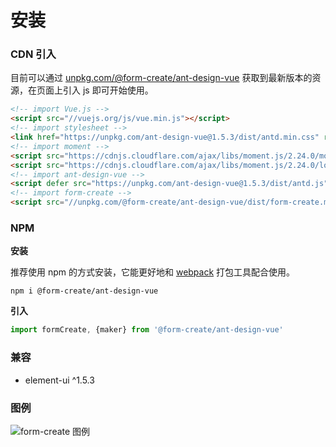 # 安装

### CDN 引入

目前可以通过 [unpkg.com/@form-create/ant-design-vue](https://unpkg.com/@form-create/ant-design-vue/) 获取到最新版本的资源，在页面上引入 js 即可开始使用。

```html
<!-- import Vue.js -->
<script src="//vuejs.org/js/vue.min.js"></script>
<!-- import stylesheet -->
<link href="https://unpkg.com/ant-design-vue@1.5.3/dist/antd.min.css" rel="stylesheet">
<!-- import moment -->
<script src="https://cdnjs.cloudflare.com/ajax/libs/moment.js/2.24.0/moment.min.js"></script>
<script src="https://cdnjs.cloudflare.com/ajax/libs/moment.js/2.24.0/locale/zh-cn.js"></script>
<!-- import ant-design-vue -->
<script defer src="https://unpkg.com/ant-design-vue@1.5.3/dist/antd.js"></script>
<!-- import form-create -->
<script src="//unpkg.com/@form-create/ant-design-vue/dist/form-create.min.js"></script>
```


### NPM 

**安装**

推荐使用 npm 的方式安装，它能更好地和 [webpack](https://webpack.js.org/) 打包工具配合使用。

```
npm i @form-create/ant-design-vue
```

**引入**

```js
import formCreate, {maker} from '@form-create/ant-design-vue'
```

### 兼容

- element-ui ^1.5.3


### 图例

![form-create 图例](/img/form-create.antd.jpg)
